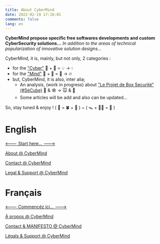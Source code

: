 ```yaml
---
title: About CyberMind
date: 2022-02-19 17:16:01
comments: false
lang: en
---
```


**CyberMind propose specific free softwares developments and custom CyberSecurity solutions…**
*In addition to the areas of technical popularization of innovative solution designs…*

CyberMind, it is, mainly, but not only, 2 categories :
- for the ["Cyber"](https://cybermind.fr/categories/Cyber/)   🤖 + 🎲 = 💡 -> 💧
- for the ["Mind"](https://cybermind.fr/categories/Mind/)     🧠 + 🧩 = 🧙 -> 🔥
- but, CyberMind, it is also, inter alia;
  - An analysis, (work in progress) about ["Le Projet de Box Securité" (#SéCube)](https://cybermind.fr/tags/SECUBOX/) 🔐 & 🕸️ -> 🐭 & 🦉
  - Some articles will be add and also can be updated…
  
So, stay tuned & enjoy ! ( 🤖 = 🍀 + 🎵 ) ~ ( 🪤 + 🧞‍♂️ = 🧠 )

# English

[<--- Start here… --->](https://cybermind.fr/en/Cyber/Mind/welcome/)

[About @ CyberMind](https://CyberMind.FR/about/)

[Contact @ CyberMind](https://CyberMind.FR/contact/)

[Legal & Support @ CyberMind](https://CyberMind.FR/legal/)

# Français

[<--- Commencéz ici… --->](https://cybermind.fr/fr/Cyber/Mind/welcome/)

[À propos @ CyberMind](https://CyberMind.FR/fr/about/)

[Contact & MANIFESTO @ CyberMind](https://CyberMind.FR/fr/contact/)

[Légals & Support @ CyberMind](https://CyberMind.FR/fr/legal/)
